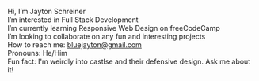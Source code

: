Hi, I’m Jayton Schreiner
<br>
I’m interested in Full Stack Development
<br>
I’m currently learning Responsive Web Design on freeCodeCamp
<br>
I’m looking to collaborate on any fun and interesting projects
<br>
How to reach me: bluejayton@gmail.com
<br>
Pronouns: He/Him
<br>
Fun fact: I'm weirdly into castlse and their defensive design. Ask me about it!

<!---
BlueJayton/BlueJayton is a ✨ special ✨ repository because its `README.md` (this file) appears on your GitHub profile.
You can click the Preview link to take a look at your changes.
--->
